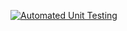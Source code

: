 [![Automated Unit Testing](https://github.com/LineNil/social-media-client/actions/workflows/unit-test.yml/badge.svg?branch=add-workflows)](https://github.com/LineNil/social-media-client/actions/workflows/unit-test.yml)